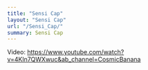 ```yaml
---
title: "Sensi Cap"
layout: "Sensi Cap"
url: "/Sensi_Cap/"
summary: Sensi Cap
---
```


Video: https://www.youtube.com/watch?v=4Kln7QWXwuc&ab_channel=CosmicBanana
